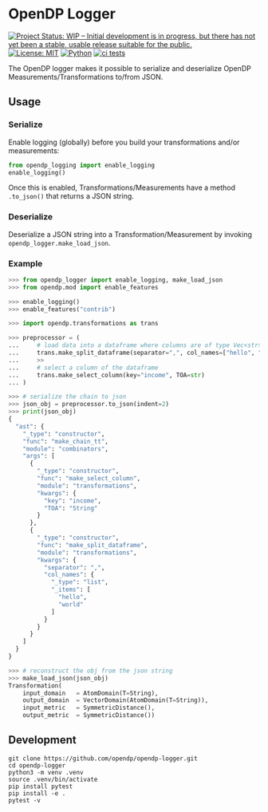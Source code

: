 # OpenDP Logger
[![Project Status: WIP – Initial development is in progress, but there has not yet been a stable, usable release suitable for the public.](https://www.repostatus.org/badges/latest/wip.svg)](https://www.repostatus.org/#wip)
[![License: MIT](https://img.shields.io/badge/License-MIT-yellow.svg)](https://opensource.org/licenses/MIT)
[![Python](https://img.shields.io/badge/python-3.8%20%7C%203.9%20%7C%203.10-blue)](https://www.python.org/)
[![ci tests](https://github.com/opendp/opendp-logger/actions/workflows/smoke-test.yml/badge.svg)](https://github.com/opendp/opendp-logger/actions/workflows/smoke-test.yml?query=branch%3Amain)

The OpenDP logger makes it possible to serialize and deserialize OpenDP Measurements/Transformations to/from JSON.

## Usage

### Serialize
Enable logging (globally) before you build your transformations and/or measurements:

```python
from opendp_logging import enable_logging
enable_logging()
```
Once this is enabled, Transformations/Measurements have a method `.to_json()` that returns a JSON string.

### Deserialize
Deserialize a JSON string into a Transformation/Measurement by invoking `opendp_logger.make_load_json`.

### Example
```python
>>> from opendp_logger import enable_logging, make_load_json
>>> from opendp.mod import enable_features

>>> enable_logging()
>>> enable_features("contrib")

>>> import opendp.transformations as trans

>>> preprocessor = (
...     # load data into a dataframe where columns are of type Vec<str>
...     trans.make_split_dataframe(separator=",", col_names=["hello", "world"])
...     >>
...     # select a column of the dataframe
...     trans.make_select_column(key="income", TOA=str)
... )

>>> # serialize the chain to json
>>> json_obj = preprocessor.to_json(indent=2)
>>> print(json_obj)
{
  "ast": {
    "_type": "constructor",
    "func": "make_chain_tt",
    "module": "combinators",
    "args": [
      {
        "_type": "constructor",
        "func": "make_select_column",
        "module": "transformations",
        "kwargs": {
          "key": "income",
          "TOA": "String"
        }
      },
      {
        "_type": "constructor",
        "func": "make_split_dataframe",
        "module": "transformations",
        "kwargs": {
          "separator": ",",
          "col_names": {
            "_type": "list",
            "_items": [
              "hello",
              "world"
            ]
          }
        }
      }
    ]
  }
}

>>> # reconstruct the obj from the json string
>>> make_load_json(json_obj)
Transformation(
    input_domain   = AtomDomain(T=String),
    output_domain  = VectorDomain(AtomDomain(T=String)),
    input_metric   = SymmetricDistance(),
    output_metric  = SymmetricDistance())

```

## Development

```shell
git clone https://github.com/opendp/opendp-logger.git
cd opendp-logger
python3 -m venv .venv
source .venv/bin/activate
pip install pytest
pip install -e .
pytest -v
```
